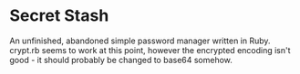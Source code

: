 Secret Stash
============

An unfinished, abandoned simple password manager written in Ruby.
crypt.rb seems to work at this point, however the encrypted encoding isn't
good - it should probably be changed to base64 somehow.
